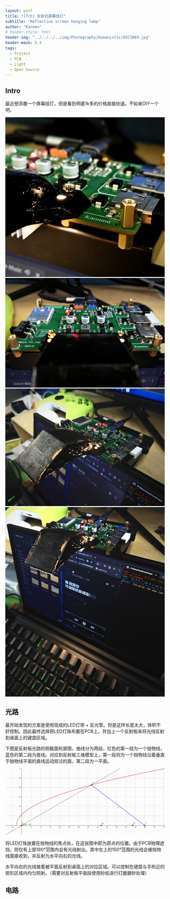 ```yaml
---
layout: post
title: "[Tch] 反射式屏幕挂灯"
subtitle: "Reflective screen hanging lamp"
author: "Kannmu"
# header-style: text
header-img: "../../../../img/Photography/Humanistic/DSC3869.jpg"
header-mask: 0.4
tags:
  - Project
  - PCB
  - Light
  - Open Source
---
```


## Intro

最近想添置一个屏幕挂灯，但是看到明基1k多的价格直接劝退。不如来DIY一个吧。

![1](https://github.com/Kannmu/Kannmu.github.io/blob/master/img/Tch/Screen_Light_20240302184703.jpg?raw=true)
![2](https://github.com/Kannmu/Kannmu.github.io/blob/master/img/Tch/Screen_Light_20240302184704.jpg?raw=true)
![3](https://github.com/Kannmu/Kannmu.github.io/blob/master/img/Tch/Screen_Light_20240302184706.jpg?raw=true)
![4](https://github.com/Kannmu/Kannmu.github.io/blob/master/img/Tch/Screen_Light_20240302184709.jpg?raw=true)

## 光路

最开始发现的方案是使用现成的LED灯带 + 反光管。但是这样长度太大，体积不好控制。因此最终选择把LED灯珠布置在PCB上，并加上一个反射板来将光线反射到桌面上的键盘区域。

下图是反射板光路的侧截面轮廓图，曲线分为两段，红色的第一段为一个抛物线，蓝色的第二段为直线。对应到反射板三维模型上，第一段则为一个抛物线沿着垂直于抛物线平面的直线运动掠过的面，第二段为一平面。

![5](https://github.com/Kannmu/Kannmu.github.io/blob/master/img/Tch/Kannmu_Light_Reflector.png?raw=true)

将LED灯珠放置在抛物线的焦点处，在这张图中即为原点的位置。由于PCB物理遮挡，则仅有上部180°范围内会有光线射出。其中左上的150°范围的光线会被抛物线面接收到，并反射为水平向右的光线。

水平向右的光线接着被平面反射到桌面上的对应区域。可以控制在键盘与手附近的矩形区域内均匀照射。（需要对反射板平面段使用砂纸进行打磨磨砂处理）

## 电路